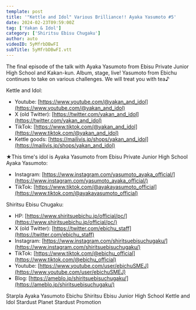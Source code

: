 ```yaml
---
template: post
title: '"Kettle and Idol" Various Brilliance!! Ayaka Yasumoto #5'
date: 2024-02-23T09:59:00Z
tag: ['Yakan & Idol']
category: ['Shiritsu Ebisu Chugaku']
author: auto 
videoID: 5yMfrbDBwFI
subTitle: 5yMfrbDBwFI.vtt
---
```

The final episode of the talk with Ayaka Yasumoto from Ebisu Private Junior High School and Kakan-kun. Album, stage, live! Yasumoto from Ebichu continues to take on various challenges.
We will treat you with tea♪


Kettle and Idol:

- Youtube: [https://www.youtube.com/@yakan_and_idol](https://www.youtube.com/@yakan_and_idol)
- X (old Twitter): [https://twitter.com/yakan_and_idol](https://twitter.com/yakan_and_idol)
- TikTok: [https://www.tiktok.com/@yakan_and_idol](https://www.tiktok.com/@yakan_and_idol)
- Kettle goods: [https://mailivis.jp/shops/yakan_and_idol](https://mailivis.jp/shops/yakan_and_idol)

★This time's idol is Ayaka Yasumoto from Ebisu Private Junior High School
Ayaka Yasumoto:

- Instagram: [https://www.instagram.com/yasumoto_ayaka_official/](https://www.instagram.com/yasumoto_ayaka_official/)
- TikTok: [https://www.tiktok.com/@ayakayasumoto_official](https://www.tiktok.com/@ayakayasumoto_official)

Shiritsu Ebisu Chugaku:

- HP: [https://www.shiritsuebichu.jp/official/pc/](https://www.shiritsuebichu.jp/official/pc/)
- X (old Twitter): [https://twitter.com/ebichu_staff](https://twitter.com/ebichu_staff)
- Instagram: [https://www.instagram.com/shiritsuebisuchugaku/](https://www.instagram.com/shiritsuebisuchugaku/)
- TikTok: [https://www.tiktok.com/@ebichu_official](https://www.tiktok.com/@ebichu_official)
- Youtube: [https://www.youtube.com/user/ebichuSMEJ](https://www.youtube.com/user/ebichuSMEJ)
- Blog: [https://ameblo.jp/shiritsuebisuchugaku/](https://ameblo.jp/shiritsuebisuchugaku/)

Starpla Ayaka Yasumoto Ebichu Shiritsu Ebisu Junior High School Kettle and Idol Stardust Planet Stardust Promotion
